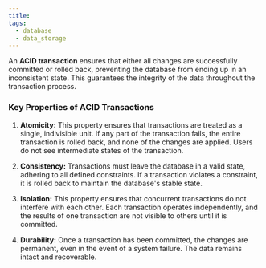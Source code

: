 ```yaml
---
title: 
tags:
  - database
  - data_storage
---
```

An **ACID transaction** ensures that either all changes are successfully committed or rolled back, preventing the database from ending up in an inconsistent state. This guarantees the integrity of the data throughout the transaction process.

### Key Properties of ACID Transactions

1. **Atomicity:** This property ensures that transactions are treated as a single, indivisible unit. If any part of the transaction fails, the entire transaction is rolled back, and none of the changes are applied. Users do not see intermediate states of the transaction.

2. **Consistency:** Transactions must leave the database in a valid state, adhering to all defined constraints. If a transaction violates a constraint, it is rolled back to maintain the database's stable state.

3. **Isolation:** This property ensures that concurrent transactions do not interfere with each other. Each transaction operates independently, and the results of one transaction are not visible to others until it is committed.

4. **Durability:** Once a transaction has been committed, the changes are permanent, even in the event of a system failure. The data remains intact and recoverable.

